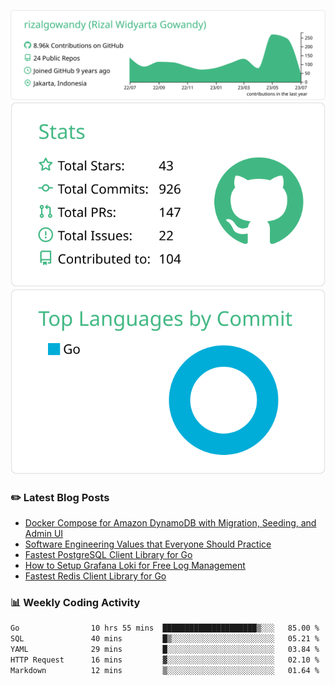 ![profile-details](profile-summary-card-output/vue/0-profile-details.svg)
![stats](profile-summary-card-output/vue/3-stats.svg)
![most-commit-language](profile-summary-card-output/vue/2-most-commit-language.svg)

### :pencil2: Latest Blog Posts
<!-- BLOG-POST-LIST:START -->
- [Docker Compose for Amazon DynamoDB with Migration, Seeding, and Admin UI](https://medium.com/geekculture/docker-compose-for-amazon-dynamodb-with-migration-seeding-and-admin-ui-db11a348cc6a?source=rss-5763b0f1aba6------2)
- [Software Engineering Values that Everyone Should Practice](https://levelup.gitconnected.com/software-engineering-values-that-everyone-should-practice-c980d00cd103?source=rss-5763b0f1aba6------2)
- [Fastest PostgreSQL Client Library for Go](https://levelup.gitconnected.com/fastest-postgresql-client-library-for-go-579fa97909fb?source=rss-5763b0f1aba6------2)
- [How to Setup Grafana Loki for Free Log Management](https://levelup.gitconnected.com/how-to-setup-grafana-loki-for-free-log-management-ceb60558503c?source=rss-5763b0f1aba6------2)
- [Fastest Redis Client Library for Go](https://levelup.gitconnected.com/fastest-redis-client-library-for-go-7993f618f5ab?source=rss-5763b0f1aba6------2)
<!-- BLOG-POST-LIST:END -->

### 📊 Weekly Coding Activity
<!--START_SECTION:waka-->

```txt
Go                10 hrs 55 mins  █████████████████████▒░░░   85.00 %
SQL               40 mins         █▒░░░░░░░░░░░░░░░░░░░░░░░   05.21 %
YAML              29 mins         █░░░░░░░░░░░░░░░░░░░░░░░░   03.84 %
HTTP Request      16 mins         ▓░░░░░░░░░░░░░░░░░░░░░░░░   02.10 %
Markdown          12 mins         ▒░░░░░░░░░░░░░░░░░░░░░░░░   01.64 %
```

<!--END_SECTION:waka-->
